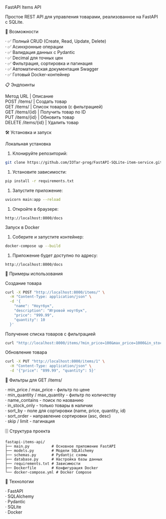 FastAPI Items API

Простое REST API для управления товарами, реализованное на FastAPI с SQLite.

🚀 Возможности

· ✅ Полный CRUD (Create, Read, Update, Delete)  
· ✅ Асинхронные операции  
· ✅ Валидация данных с Pydantic  
· ✅ Decimal для точных цен  
· ✅ Фильтрация, сортировка и пагинация  
· ✅ Автоматическая документация Swagger  
· ✅ Готовый Docker-контейнер  

📋 Эндпоинты

Метод URL | Описание  
POST /items/ | Создать товар  
GET /items/ | Список товаров (с фильтрацией)  
GET /items/{id} | Получить товар по ID  
PUT /items/{id} | Обновить товар  
DELETE /items/{id} | Удалить товар  

🛠 Установка и запуск

Локальная установка

1. Клонируйте репозиторий:

```bash
git clone https://github.com/IOTar-prog/FastAPI-SQLite-item-service.git
```

1. Установите зависимости:

```bash
pip install -r requirements.txt
```

1. Запустите приложение:

```bash
uvicorn main:app --reload
```

1. Откройте в браузере:

```
http://localhost:8000/docs
```

Запуск в Docker

1. Соберите и запустите контейнер:

```bash
docker-compose up --build
```

1. Приложение будет доступно по адресу:

```
http://localhost:8000/docs
```

📖 Примеры использования

Создание товара

```bash
curl -X POST "http://localhost:8000/items/" \
  -H "Content-Type: application/json" \
  -d '{
    "name": "Ноутбук",
    "description": "Игровой ноутбук",
    "price": "999.99",
    "quantity": 10
  }'
```

Получение списка товаров с фильтрацией

```bash
curl "http://localhost:8000/items/?min_price=100&max_price=1000&in_stock_only=true"
```

Обновление товара

```bash
curl -X PUT "http://localhost:8000/items/1" \
  -H "Content-Type: application/json" \
  -d '{"price": "899.99", "quantity": 5}'
```

🎯 Фильтры для GET /items/

· min_price / max_price - фильтр по цене  
· min_quantity / max_quantity - фильтр по количеству  
· name_contains - поиск по названию  
· in_stock_only - только товары в наличии  
· sort_by - поле для сортировки (name, price, quantity, id)  
· sort_order - направление сортировки (asc, desc)  
· skip / limit - пагинация  

🗄 Структура проекта

```
fastapi-items-api/
├── main.py          # Основное приложение FastAPI
├── models.py        # Модели SQLAlchemy
├── schemas.py       # Pydantic схемы
├── database.py      # Настройка базы данных
├── requirements.txt # Зависимости
├── Dockerfile       # Конфигурация Docker
└── docker-compose.yml # Docker Compose
```

🔧 Технологии

· FastAPI  
· SQLAlchemy  
· Pydantic  
· SQLite  
· Docker  
